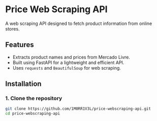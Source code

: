 # Price Web Scraping API

A web scraping API designed to fetch product information from online stores.

## Features

- Extracts product names and prices from Mercado Livre.
- Built using FastAPI for a lightweight and efficient API.
- Uses `requests` and `BeautifulSoup` for web scraping.

## Installation

### 1. Clone the repository

```sh
git clone https://github.com/1M0RR1V3L/price-webscraping-api.git
cd price-webscraping-api
